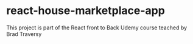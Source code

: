 # react-house-marketplace-app
This project is part of the React front to Back Udemy course teached by Brad Traversy
